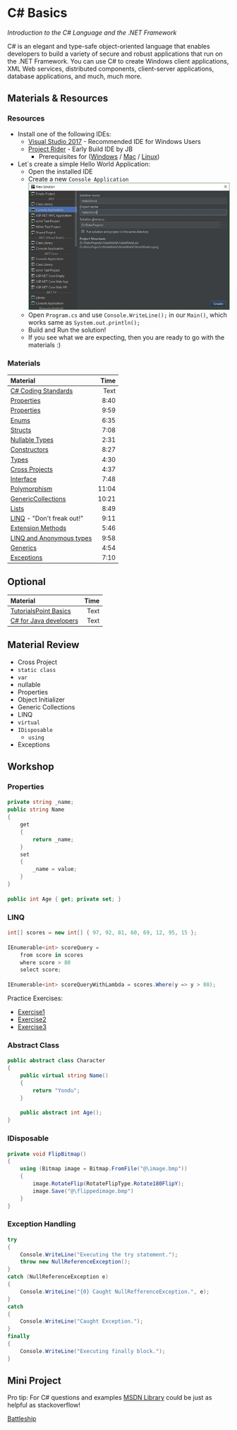 # C# Basics
*Introduction to the C# Language and the .NET Framework*

C# is an elegant and type-safe object-oriented language that enables developers to build a variety of secure and robust applications that run on the .NET Framework. You can use C# to create Windows client applications, XML Web services, distributed components, client-server applications, database applications, and much, much more.


## Materials & Resources
### Resources
- Install one of the following IDEs:
  - [Visual Studio 2017](https://www.visualstudio.com/downloads/) - Recommended IDE for Windows Users
  - [Project Rider](https://www.jetbrains.com/rider/download/) - Early Build IDE by JB
    - Prerequisites for ([Windows](https://rider-support.jetbrains.com/hc/en-us/articles/207288089-Using-Project-Rider-under-Windows-without-Visual-Studio-prerequisites) / [Mac](https://rider-support.jetbrains.com/hc/en-us/articles/208074835-Using-Project-Rider-on-Mac-prerequisites) / [Linux](https://rider-support.jetbrains.com/hc/en-us/articles/207335749-Using-Project-Rider-under-Linux-prerequisites))
- Let`s create a simple Hello World Application:
  - Open the installed IDE
  - Create a new `Console Application`
  ![create](assets/create.jpg)
  - Open `Program.cs` and use `Console.WriteLine();` in our `Main()`, which works same as `System.out.println();`
  - Build and Run the solution!
  - If you see what we are expecting, then you are ready to go with the materials :)

### Materials
| Material | Time |
|:---------|-----:|
| [C# Coding Standards](http://www.dofactory.com/reference/csharp-coding-standards)| Text |
| [Properties](https://www.youtube.com/watch?v=NK3asFyC0d0) | 8:40 |
| [Properties](https://www.youtube.com/watch?v=DcooWmrDOqw) | 9:59 |
| [Enums](https://www.youtube.com/watch?v=wvdImlqg7e0) | 6:35 |
| [Structs](https://www.youtube.com/watch?v=XHwfWhhdO7I) | 7:08 |
| [Nullable Types](https://www.youtube.com/watch?v=Jjy9kCPu2fQ) | 2:31 |
| [Constructors](https://www.youtube.com/watch?v=G_ph0LOk1IY) | 8:27 |
| [Types](https://www.youtube.com/watch?v=DWRgT870wSU) | 4:30 |
| [Cross Projects](https://www.youtube.com/watch?v=BDQya1PqK0M) | 4:37 |
| [Interface](https://www.youtube.com/watch?v=xcS6JoY_etA) | 7:48 |
| [Polymorphism](https://www.youtube.com/watch?v=GU5P_03xOJw) | 11:04 |
| [GenericCollections](https://www.youtube.com/watch?v=2kFn2bwYDx8) | 10:21 |
| [Lists](https://www.youtube.com/watch?v=kVCJmFtxaLg) | 8:49 |
| [LINQ](https://www.youtube.com/watch?v=dOWU3zQp668) - "Don't freak out!" | 9:11 |
| [Extension Methods](https://www.youtube.com/watch?v=VYyuZ5lHpt0) | 5:46 |
| [LINQ and Anonymous types](https://www.youtube.com/watch?v=e7WLBXXmP7Y) | 9:58 |
| [Generics](https://www.youtube.com/watch?v=ohZ1ScxW3Sc) | 4:54 |
| [Exceptions](https://www.youtube.com/watch?v=iopBAZ3LZQU) | 7:10 |

## Optional
| Material | Time |
|:---------|-----:|
| [TutorialsPoint Basics](https://www.tutorialspoint.com/csharp/index.htm)| Text |
| [C# for Java developers](https://msdn.microsoft.com/en-us/library/ms228602(v=vs.90).aspx) | Text |

## Material Review
- Cross Project
- `static class`
- `var`
- nullable
- Properties
- Object Initializer
- Generic Collections
- LINQ
- `virtual`
- `IDisposable`
  - `using`
- Exceptions

## Workshop

### Properties
```cs
private string _name;
public string Name 
{
    get
    {
        return _name;
    }
    set
    {
        _name = value;
    }
}

public int Age { get; private set; }
```

### LINQ
```cs
int[] scores = new int[] { 97, 92, 81, 60, 69, 12, 95, 15 };

IEnumerable<int> scoreQuery =
    from score in scores
    where score > 80
    select score;   

IEnumerable<int> scoreQueryWithLambda = scores.Where(y => y > 80);
```
Practice Exercises:
 - [Exercise1](./workshop/exercise1.md)
 - [Exercise2](./workshop/exercise2.md)
 - [Exercise3](./workshop/exercise3.md)

### Abstract Class
```cs
public abstract class Character
{
    public virtual string Name()
    {
        return "Yondu";
    }

    public abstract int Age();
}
```

### IDisposable
```cs
private void FlipBitmap()
{
    using (Bitmap image = Bitmap.FromFile("@\image.bmp"))
    {
        image.RotateFlip(RotateFlipType.Rotate180FlipY);
        image.Save("@\flippedimage.bmp")
    }    
}
```

### Exception Handling
```cs
try
{
    Console.WriteLine("Executing the try statement.");
    throw new NullReferenceException();
}
catch (NullReferenceException e)
{
    Console.WriteLine("{0} Caught NullRefferenceException.", e);
}
catch
{
    Console.WriteLine("Caught Exception.");
}
finally
{
    Console.WriteLine("Executing finally block.");
}
```

## Mini Project
Pro tip: For C# questions and examples 
[MSDN Library](https://msdn.microsoft.com/en-us/library/mt472912(v=vs.110).aspx) could be just as helpful as stackoverflow!

[Battleship](./workshop/battleship.md)